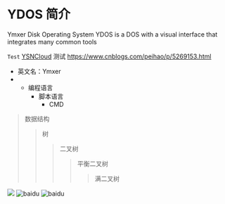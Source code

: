 # YDOS 简介
Ymxer Disk Operating System
YDOS is a DOS with a visual interface that integrates many common tools

`Test`
[YSNCloud](http://pan.ymxer.com) 
测试
https://www.cnblogs.com/peihao/p/5269153.html
* 英文名：Ymxer
* * 编程语言  
    * 脚本语言  
        * CMD
        
>数据结构  
>>树  
>>>二叉树  
>>>>平衡二叉树  
>>>>>满二叉树
  
 ![](http://www.baidu.com/img/bdlogo.gif)
![baidu](http://www.baidu.com/img/bdlogo.gif)
![baidu](http://www.baidu.com/img/bdlogo.gif "百度logo") 
